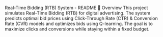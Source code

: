 Real-Time Bidding (RTB) System - README
📌 Overview
This project simulates Real-Time Bidding (RTB) for digital advertising. The system predicts optimal bid prices using Click-Through Rate (CTR) & Conversion Rate (CVR) models and optimizes bids using Q-learning. The goal is to maximize clicks and conversions while staying within a fixed budget.

